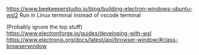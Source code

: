 https://www.beekeeperstudio.io/blog/building-electron-windows-ubuntu-wsl2
Run in Linux terminal instead of vscode terminal

(Probably ignore the top stuff)
https://www.electronforge.io/guides/developing-with-wsl
https://www.electronjs.org/docs/latest/api/browser-window/#class-browserwindow